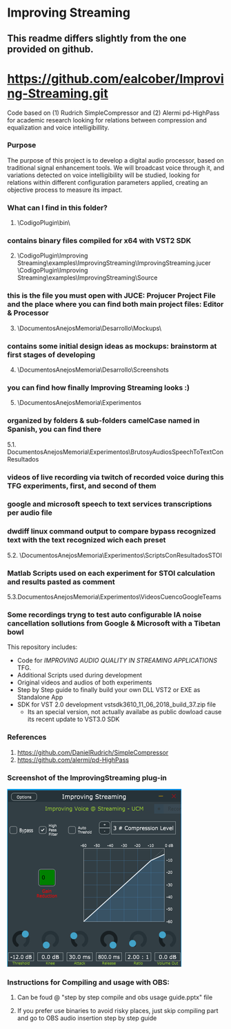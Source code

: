 
# Improving Streaming

## This readme differs slightly from the one provided on github.

# https://github.com/ealcober/Improving-Streaming.git

Code based on (1) Rudrich SimpleCompressor and (2) Alermi pd-HighPass for academic research looking for relations between compression and equalization and voice intelligibillity.

### Purpose
The purpose of this project is to develop a digital audio processor, based on traditional signal enhancement tools. We will broadcast voice through it, and variations detected on voice intelligibility will be studied, looking for relations within different configuration parameters applied, creating an objective process to measure its impact.

### What can I find in this folder?


1. \CodigoPlugin\bin\ 
### contains binary files compiled for x64 with VST2 SDK

2. \CodigoPlugin\Improving Streaming\examples\ImprovingStreaming\ImprovingStreaming.jucer
   \CodigoPlugin\Improving Streaming\examples\ImprovingStreaming\Source

### this is the file you must open with JUCE: Projucer Project File and the place where you can find both main project files: Editor & Processor

3. \DocumentosAnejosMemoria\Desarrollo\Mockups\
### contains some initial design ideas as mockups: brainstorm at first stages of developing

4. \DocumentosAnejosMemoria\Desarrollo\Screenshots
### you can find how finally Improving Streaming looks :)

5. \DocumentosAnejosMemoria\Experimentos
### organized by folders & sub-folders camelCase named in Spanish, you can find there

5.1. DocumentosAnejosMemoria\Experimentos\BrutosyAudiosSpeechToTextConResultados
### videos of live recording via twitch of recorded voice during this TFG experiments, first, and second of them
### google and microsoft speech to text services transcriptions per audio file
### dwdiff linux command output to compare bypass recognized text with the text recognized wich each preset

5.2. \DocumentosAnejosMemoria\Experimentos\ScriptsConResultadosSTOI
### Matlab Scripts used on each experiment for STOI calculation and results pasted as comment

5.3.DocumentosAnejosMemoria\Experimentos\VideosCuencoGoogleTeams
### Some recordings tryng to test auto configurable IA noise cancellation sollutions from Google & Microsoft with a Tibetan bowl

This repository includes:
- Code for *IMPROVING AUDIO QUALITY IN STREAMING APPLICATIONS* TFG.
- Additional Scripts used during development
- Original videos and audios of both experiments
- Step by Step guide to finally build your own DLL VST2 or EXE as Standalone App
- SDK for VST 2.0 development vstsdk3610_11_06_2018_build_37.zip file
	- Its an special version, not actually availabe as public dowload cause its recent update to VST3.0 SDK

### References
1. https://github.com/DanielRudrich/SimpleCompressor
2. https://github.com/alermi/pd-HighPass

### Screenshot of the ImprovingStreaming plug-in
![alt text](DocumentosAnejosMemoria\Desarrollo\Screenshots\ImprovingStreaming.PNG)

### Instructions for Compiling and usage with OBS:
1. Can be foud @ "step by step compile and obs usage guide.pptx" file

2. If you prefer use binaries to avoid risky places, just skip compiling part and go to OBS audio insertion step by step guide


